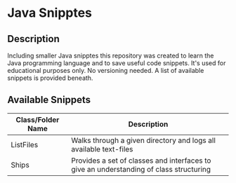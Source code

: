 # Java Snipptes #
## Description ##
Including smaller Java snipptes this repository was created to learn the Java programming language and to save useful code snippets. It's used for educational purposes only. No versioning needed. A list of available snippets is provided beneath.

## Available Snippets ##
| Class/Folder Name | Description |
|------------|-------------|
| ListFiles | Walks through a given directory and logs all available text-files |
| Ships | Provides a set of classes and interfaces to give an understanding of class structuring |